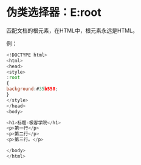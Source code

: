 # 伪类选择器：E:root

匹配文档的根元素，在HTML中，根元素永远是HTML。

例：

```javascript
<!DOCTYPE html>
<html>
<head>
<style>
:root
{
background:#35b558;
}
</style>
</head>
<body>

<h1>标题-极客学院</h1>
<p>第一行</p>
<p>第二行</p>
<p>第三行。</p>

</body>
</html>
```